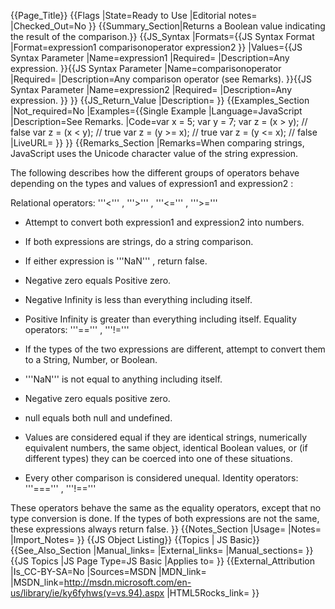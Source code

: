 {{Page_Title}}
{{Flags
|State=Ready to Use
|Editorial notes=
|Checked_Out=No
}}
{{Summary_Section|Returns a Boolean value indicating the result of the comparison.}}
{{JS_Syntax
|Formats={{JS Syntax Format
|Format=expression1 comparisonoperator expression2
}}
|Values={{JS Syntax Parameter
|Name=expression1
|Required=
|Description=Any expression.
}}{{JS Syntax Parameter
|Name=comparisonoperator
|Required=
|Description=Any comparison operator (see Remarks).
}}{{JS Syntax Parameter
|Name=expression2
|Required=
|Description=Any expression.
}}
}}
{{JS_Return_Value
|Description=
}}
{{Examples_Section
|Not_required=No
|Examples={{Single Example
|Language=JavaScript
|Description=See Remarks.
|Code=var x = 5;
var y = 7;
var z = (x > y); // false
var z = (x < y); // true
var z = (y >= x); // true
var z = (y <= x); // false
|LiveURL=
}}
}}
{{Remarks_Section
|Remarks=When comparing strings, JavaScript uses the Unicode character value of the string expression.

The following describes how the different groups of operators behave depending on the types and values of expression1 and expression2 :

Relational operators: '''&lt;''' , '''&gt;''' , '''&lt;=''' , '''&gt;='''

* Attempt to convert both expression1 and expression2 into numbers.
* If both expressions are strings, do a string comparison.
* If either expression is '''NaN''' , return false.
* Negative zero equals Positive zero.
* Negative Infinity is less than everything including itself.
* Positive Infinity is greater than everything including itself.
Equality operators: '''==''' , '''!='''

* If the types of the two expressions are different, attempt to convert them to a String, Number, or Boolean.
* '''NaN''' is not equal to anything including itself.
* Negative zero equals positive zero.
* null equals both null and undefined.
* Values are considered equal if they are identical strings, numerically equivalent numbers, the same object, identical Boolean values, or (if different types) they can be coerced into one of these situations.
* Every other comparison is considered unequal.
Identity operators: '''===''' , '''!=='''

These operators behave the same as the equality operators, except that no type conversion is done. If the types of both expressions are not the same, these expressions always return false.
}}
{{Notes_Section
|Usage=
|Notes=
|Import_Notes=
}}
{{JS Object Listing}}
{{Topics | JS Basic}}
{{See_Also_Section
|Manual_links=
|External_links=
|Manual_sections=
}}
{{JS Topics
|JS Page Type=JS Basic
|Applies to=
}}
{{External_Attribution
|Is_CC-BY-SA=No
|Sources=MSDN
|MDN_link=
|MSDN_link=http://msdn.microsoft.com/en-us/library/ie/ky6fyhws(v=vs.94).aspx
|HTML5Rocks_link=
}}